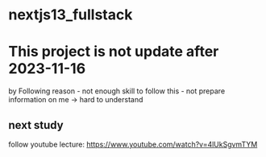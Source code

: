 # nextjs13_fullstack

# This project is not update after 2023-11-16

  by Following reason 
    - not enough skill to follow this
    - not prepare information on me -> hard to understand

## next study

follow youtube lecture: https://www.youtube.com/watch?v=4lUkSgvmTYM

